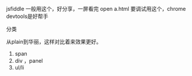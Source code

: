 jsfiddle  一般用这个，好分享，一屏看完
open a.html 要调试用这个，chrome devtools是好帮手

分类

从plain到华丽，这样对比着来效果更好。

1. span
2. div ，panel
3. ul/li 